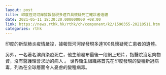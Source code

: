 ```yaml
---
layout: post
title: 印度恆河河岸據報發現多達百具懷疑死亡確診者遺體
date: 2021-05-11 18:30:20.000000000 +08:00
link: https://news.rthk.hk/rthk/ch/component/k2/1590355-20210511.htm
categories: rthk
---
```


印度的新型肺炎疫情嚴竣，據報恆河河岸發現多達100具懷疑死亡患者的遺體。

另外，一名著名演員染疫死亡，他生前發布最後一段網上短片，指醫院沒足夠物資，沒有醫護理會求助的病人
。
世界衛生組織將首先在印度發現的變種新冠病毒，列為在全球層面令人憂慮的變種病毒。
